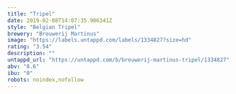 ```yaml
---
title: "Tripel"
date: 2019-02-08T14:07:35.906341Z
style: "Belgian Tripel"
brewery: "Brouwerij Martinus"
image: "https://labels.untappd.com/labels/1334827?size=hd"
rating: "3.54"
description: ""
untappd_url: "https://untappd.com/b/brouwerij-martinus-tripel/1334827"
abv: "8.6"
ibu: "0"
robots: noindex,nofollow
---
```


